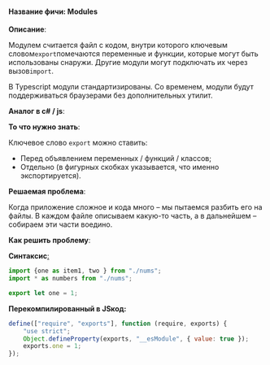 #### **Название фичи: Modules**

**Описание**:

Модулем считается файл с кодом, внутри которого ключевым словом`export`помечаются переменные и функции, которые могут быть использованы снаружи. Другие модули могут подключать их через вызов`import`.

В Typescript модули стандартизированы. Со временем, модули будут поддерживаться браузерами без дополнительных утилит.

**Аналог в c\# / js**:

**То что нужно знать**:

Ключевое слово `export` можно ставить:

* Перед объявлением переменных / функций / классов;
* Отдельно \(в фигурных скобках указывается, что именно экспортируется\).

**Решаемая проблема**:

Когда приложение сложное и кода много – мы пытаемся разбить его на файлы. В каждом файле описываем какую-то часть, а в дальнейшем – собираем эти части воедино.

**Как решить проблему**:

**Синтаксис**[:](https://citifox.ru/event/adidas-dance-battle/)

```js
import {one as item1, two } from "./nums";
import * as numbers from "./nums";

export let one = 1;
```

**Перекомпилированный в JSкод:**

```js
define(["require", "exports"], function (require, exports) {
    "use strict";
    Object.defineProperty(exports, "__esModule", { value: true });
    exports.one = 1;
});
```



